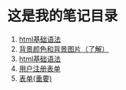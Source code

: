 # 这是我的笔记目录
1. [html基础语法](html基础语法.md)
2. [背景颜色和背景图片（了解）](html背景颜色和背景图片（了解）.md)
4. [html基础语法](html基础语法.md)
5. [用户注册表单](用户注册表单.pdf)
6. [表单(重要)](表单(重要).md)
